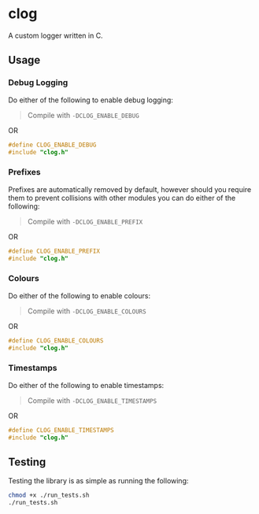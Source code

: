 # clog

A custom logger written in C.

## Usage

### Debug Logging

Do either of the following to enable debug logging:

> Compile with `-DCLOG_ENABLE_DEBUG`

OR

```c
#define CLOG_ENABLE_DEBUG
#include "clog.h"
```

### Prefixes

Prefixes are automatically removed by default, however should you require them to prevent collisions with other modules you can do either of the following:

> Compile with `-DCLOG_ENABLE_PREFIX`

OR

```c
#define CLOG_ENABLE_PREFIX
#include "clog.h"
```

### Colours

Do either of the following to enable colours:

> Compile with `-DCLOG_ENABLE_COLOURS`

OR

```c
#define CLOG_ENABLE_COLOURS
#include "clog.h"
```

### Timestamps

Do either of the following to enable timestamps:

> Compile with `-DCLOG_ENABLE_TIMESTAMPS`

OR

```c
#define CLOG_ENABLE_TIMESTAMPS
#include "clog.h"
```

## Testing

Testing the library is as simple as running the following:

```bash
chmod +x ./run_tests.sh
./run_tests.sh
```
